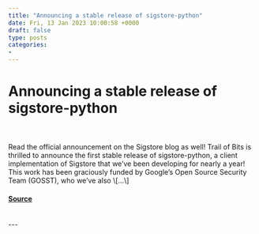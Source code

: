 ```yaml
---
title: "Announcing a stable release of sigstore-python"
date: Fri, 13 Jan 2023 10:00:58 +0000
draft: false
type: posts
categories: 
- 
---
```

# Announcing a stable release of sigstore-python

<br/>

<br/>
Read the official announcement on the Sigstore blog as well! Trail of Bits is thrilled to announce the first stable release of sigstore-python, a client implementation of Sigstore that we’ve been developing for nearly a year! This work has been graciously funded by Google’s Open Source Security Team (GOSST), who we’ve also \[…\]

#### [Source](https://blog.trailofbits.com/2023/01/13/sigstore-python/)

<br/>
---
